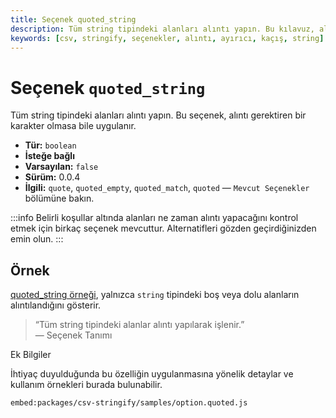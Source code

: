 ```yaml
---
title: Seçenek quoted_string
description: Tüm string tipindeki alanları alıntı yapın. Bu kılavuz, alıntı gerektiren karakter olmasa bile bu seçeneğin nasıl uygulanacağını açıklar.
keywords: [csv, stringify, seçenekler, alıntı, ayırıcı, kaçış, string]
---
```


# Seçenek `quoted_string`

Tüm string tipindeki alanları alıntı yapın. Bu seçenek, alıntı gerektiren bir karakter olmasa bile uygulanır.

* **Tür:** `boolean`
* **İsteğe bağlı**
* **Varsayılan:** `false`
* **Sürüm:** 0.0.4
* **İlgili:** `quote`, `quoted_empty`, `quoted_match`, `quoted`  &mdash; `Mevcut Seçenekler` bölümüne bakın.

:::info
Belirli koşullar altında alanları ne zaman alıntı yapacağını kontrol etmek için birkaç seçenek mevcuttur. Alternatifleri gözden geçirdiğinizden emin olun.
:::

## Örnek

[quoted_string örneği](https://github.com/adaltas/node-csv/blob/master/packages/csv-stringify/samples/option.quoted.js), yalnızca `string` tipindeki boş veya dolu alanların alıntılandığını gösterir.

> “Tüm string tipindeki alanlar alıntı yapılarak işlenir.”  
> — Seçenek Tanımı


Ek Bilgiler

İhtiyaç duyulduğunda bu özelliğin uygulanmasına yönelik detaylar ve kullanım örnekleri burada bulunabilir.



`embed:packages/csv-stringify/samples/option.quoted.js`